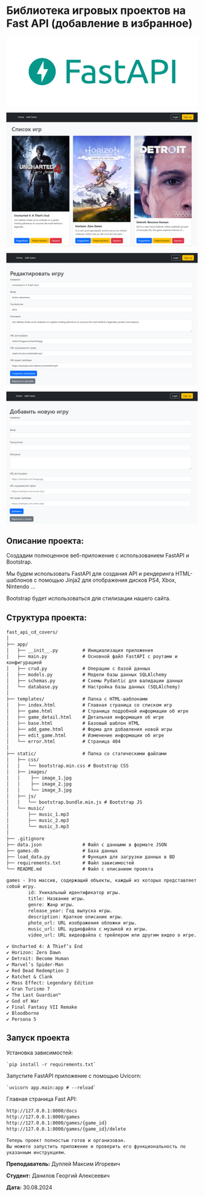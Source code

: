# Библиотека игровых проектов на Fast API (добавление в избранное) 

![img.png](img/fast_api.png)

![img.png](img/index_v1.png)

![edit_game_detail.png](img/edit_game_detail.png)

![add_game_detail.png](img/add_game_detail.png)

## Описание проекта:

Создадим полноценное веб-приложение с использованием FastAPI и Bootstrap.

Мы будем использовать FastAPI для создания API и рендеринга HTML-шаблонов с помощью Jinja2 для отображения дисков PS4, Xbox, Nintendo ...

Bootstrap будет использоваться для стилизации нашего сайта.

## Структура проекта:
```
fast_api_cd_covers/
│
├── app/
│   ├── __init__.py         # Инициализация приложения
│   ├── main.py             # Основной файл FastAPI с роутами и конфигурацией
│   ├── crud.py             # Операции с базой данных
│   ├── models.py           # Модели базы данных SQLAlchemy
│   ├── schemas.py          # Схемы Pydantic для валидации данных
│   └── database.py         # Настройка базы данных (SQLAlchemy)
│
├── templates/              # Папка с HTML-шаблонами
│   ├── index.html          # Главная страница со списком игр
│   ├── game.html           # Страница подробной информации об игре
│   ├── game_detail.html    # Детальная информация об игре
│   ├── base.html           # Базовый шаблон HTML
│   ├── add_game.html       # Форма для добавления новой игры
│   ├── edit_game.html      # Изменение информации об игре
│   └── error.html          # Страница 404
│
├── static/                 # Папка со статическими файлами
│   ├── css/
│   │   └── bootstrap.min.css # Bootstrap CSS
│   ├── images/
│   │    ├── image_1.jpg
│   │    ├── image_2.jpg
│   │    └── image_3.jpg
│   ├── js/
│   │   └── bootstrap.bundle.min.js # Bootstrap JS
│   └── music/
│       ├── music_1.mp3
│       ├── music_2.mp3
│       └── music_3.mp3
│
├── .gitignore              
├── data.json               # Файл с данными в формате JSON
├── games.db                # База данных
├── load_data.py            # Функция для загрузки данных в BD
├── requirements.txt        # Файл зависимостей
└── README.md               # Файл с описанием проекта
```

```
games - Это массив, содержащий объекты, каждый из которых представляет собой игру.
        id: Уникальный идентификатор игры.
        title: Название игры.
        genre: Жанр игры.
        release_year: Год выпуска игры.
        description: Краткое описание игры.
        photo_url: URL изображения обложки игры.
        music_url: URL аудиофайла с музыкой из игры.
        video_url: URL видеофайла с трейлером или другим видео о игре.
```

```
✔ Uncharted 4: A Thief’s End
✔ Horizon: Zero Dawn
✔ Detroit: Become Human
✔ Marvel’s Spider-Man
✔ Red Dead Redemption 2
✔ Ratchet & Clank
✔ Mass Effect: Legendary Edition
✔ Gran Turismo 7
✔ The Last Guardian™
✔ God of War
✔ Final Fantasy VII Remake
✔ Bloodborne
✔ Persona 5
```

## Запуск проекта

Установка зависимостей:
```
`pip install -r requirements.txt`
```

Запустите FastAPI приложение с помощью Uvicorn:
```
`uvicorn app.main:app # --reload`
```

Главная страница Fast API:
```
http://127.0.0.1:8000/docs
http://127.0.0.1:8000/games
http://127.0.0.1:8000/games/{game_id}
http://127.0.0.1:8000/games/{game_id}/delete
```

```
Теперь проект полностью готов и организован.
Вы можете запустить приложение и проверить его функциональность по указанным инструкциям.
```

**Преподаватель:** Дуплей Максим Игоревич

**Студент:** Данилов Георгий Алексеевич

**Дата:** 30.08.2024
